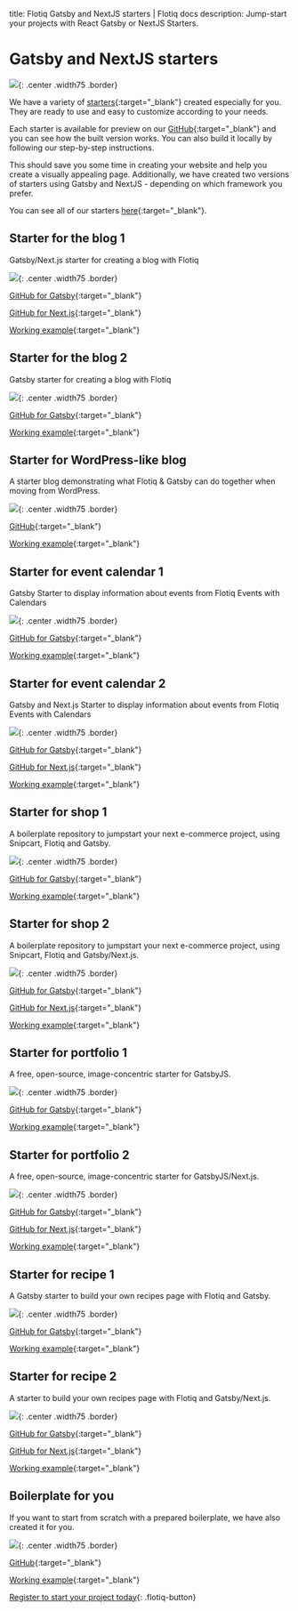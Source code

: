 title: Flotiq Gatsby and NextJS starters | Flotiq docs
description: Jump-start your projects with React Gatsby or NextJS Starters.

# Gatsby and NextJS starters

![](images/gatsby/gatsby-starters.png){: .center .width75 .border}

We have a variety of [starters](https://flotiq.com/starters/){:target="_blank"} created especially for you. They are ready to use and easy to customize according to your needs.

Each starter is available for preview on our [GitHub](https://github.com/flotiq){:target="_blank"} and you can see how the built version works. You can also build it locally by following our step-by-step instructions.

This should save you some time in creating your website and help you create a visually appealing page. Additionally, we have created two versions of starters using Gatsby and NextJS - depending on which framework you prefer.

You can see all of our starters [here](https://flotiq.com/starters/){:target="_blank"}.

## Starter for the blog 1

Gatsby/Next.js starter for creating a blog with Flotiq

![](images/gatsby/flotiq-starter-blog-1.png){: .center .width75 .border}

[GitHub for Gatsby](https://github.com/flotiq/flotiq-gatsby-blog-1){:target="_blank"}

[GitHub for Next.js](https://github.com/flotiq/flotiq-nextjs-blog-1){:target="_blank"}

[Working example](https://flotiq-gatsby-blog-1.netlify.app){:target="_blank"}

## Starter for the blog 2

Gatsby starter for creating a blog with Flotiq

![](images/gatsby/flotiq-starter-blog-2.png){: .center .width75 .border}

[GitHub for Gatsby](https://github.com/flotiq/flotiq-gatsby-blog-2){:target="_blank"}

[Working example](https://flotiq-gatsby-blog-2.netlify.app){:target="_blank"}

## Starter for WordPress-like blog

A starter blog demonstrating what Flotiq & Gatsby can do together when moving from WordPress.

![](images/gatsby/flotiq-starter-blogposts-wordpress.png){: .center .width75 .border}

[GitHub](https://github.com/flotiq/gatsby-starter-wordpress-blog){:target="_blank"}

[Working example](https://flotiq-gatsby-starter-wordpress-blog.netlify.app/){:target="_blank"}

## Starter for event calendar 1

Gatsby Starter to display information about events from Flotiq Events with Calendars

![](images/gatsby/flotiq-starter-event-1.png){: .center .width75 .border}

[GitHub for Gatsby](https://github.com/flotiq/flotiq-gatsby-event-1){:target="_blank"}

[Working example](https://flotiq-gatsby-event-1.netlify.app){:target="_blank"}

## Starter for event calendar 2

Gatsby and Next.js Starter to display information about events from Flotiq Events with Calendars

![](images/gatsby/flotiq-starter-event-2.png){: .center .width75 .border}

[GitHub for Gatsby](https://github.com/flotiq/flotiq-gatsby-event-2){:target="_blank"}

[GitHub for Next.js](https://github.com/flotiq/flotiq-nextjs-event-2){:target="_blank"}

[Working example](https://flotiq-gatsby-event-2.netlify.app){:target="_blank"}

## Starter for shop 1

A boilerplate repository to jumpstart your next e-commerce project, using Snipcart, Flotiq and Gatsby.

![](images/gatsby/flotiq-starter-shop-1.png){: .center .width75 .border}

[GitHub for Gatsby](https://github.com/flotiq/flotiq-gatsby-shop-1){:target="_blank"}

[Working example](https://flotiq-gatsby-shop-1.netlify.app){:target="_blank"}

## Starter for shop 2

A boilerplate repository to jumpstart your next e-commerce project, using Snipcart, Flotiq and Gatsby/Next.js.

![](images/gatsby/flotiq-starter-shop-2.png){: .center .width75 .border}

[GitHub for Gatsby](https://github.com/flotiq/flotiq-gatsby-shop-2){:target="_blank"}

[GitHub for Next.js](https://github.com/flotiq/flotiq-nextjs-shop-2){:target="_blank"}

[Working example](https://flotiq-gatsby-shop-2.netlify.app){:target="_blank"}

## Starter for portfolio 1

A free, open-source, image-concentric starter for GatsbyJS.

![](images/gatsby/flotiq-starter-portfolio-1.png){: .center .width75 .border}

[GitHub for Gatsby](https://github.com/flotiq/flotiq-gatsby-portfolio-1){:target="_blank"}

[Working example](https://flotiq-gatsby-portfolio-1.netlify.app){:target="_blank"}

## Starter for portfolio 2

A free, open-source, image-concentric starter for GatsbyJS/Next.js.

![](images/gatsby/flotiq-starter-portfolio-2.png){: .center .width75 .border}

[GitHub for Gatsby](https://github.com/flotiq/flotiq-gatsby-portfolio-2){:target="_blank"}

[GitHub for Next.js](https://github.com/flotiq/flotiq-nextjs-portfolio-2){:target="_blank"}

[Working example](https://flotiq-gatsby-portfolio-2.netlify.app){:target="_blank"}

## Starter for recipe 1

A Gatsby starter to build your own recipes page with Flotiq and Gatsby.

![](images/gatsby/flotiq-starter-recipe-1.png){: .center .width75 .border}

[GitHub for Gatsby](https://github.com/flotiq/flotiq-gatsby-recipe-1){:target="_blank"}

[Working example](https://flotiq-gatsby-recipe-1.netlify.app){:target="_blank"}

## Starter for recipe 2

A starter to build your own recipes page with Flotiq and Gatsby/Next.js.

![](images/gatsby/flotiq-starter-recipe-2.png){: .center .width75 .border}

[GitHub for Gatsby](https://github.com/flotiq/flotiq-gatsby-recipe-2){:target="_blank"}

[GitHub for Next.js](https://github.com/flotiq/flotiq-nextjs-recipe-2){:target="_blank"}

[Working example](https://flotiq-gatsby-recipe-2.netlify.app){:target="_blank"}

## Boilerplate for you

If you want to start from scratch with a prepared boilerplate, we have also created it for you.

![](images/gatsby/flotiq-starter-boilerplate.png){: .center .width75 .border}

[GitHub](https://github.com/flotiq/flotiq-starter-boilerplate){:target="_blank"}

[Working example](https://gatsby-starter-boilerplate.netlify.app){:target="_blank"}

[Register to start your project today](https://editor.flotiq.com/register.html){: .flotiq-button}
